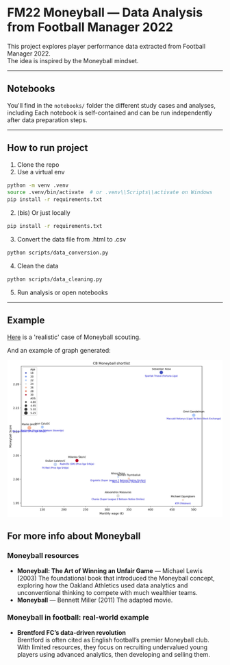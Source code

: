 # FM22 Moneyball — Data Analysis from Football Manager 2022

This project explores player performance data extracted from Football Manager 2022.  
The idea is inspired by the Moneyball mindset.

---

## Notebooks

You'll find in the `notebooks/` folder the different study cases and analyses, including
Each notebook is self-contained and can be run independently after data preparation steps.

---

## How to run project

1. Clone the repo
2. Use a virtual env 
```bash
python -m venv .venv
source .venv/bin/activate  # or .venv\\Scripts\\activate on Windows
pip install -r requirements.txt
```
2. (bis) Or just locally
```bash
pip install -r requirements.txt
```
3. Convert the data file from .html to .csv
```bash
python scripts/data_conversion.py
```
4. Clean the data 
```bash 
python scripts/data_cleaning.py
```
5. Run analysis or open notebooks

---

## Example
[Here](notebooks/04_concrete_case.ipynb) is a 'realistic' case of Moneyball scouting. 

And an example of graph generated: 

![Center back shortlist](outputs/cb_moneyball_shortlist.jpeg)

## For more info about Moneyball 

### Moneyball resources
- **Moneyball: The Art of Winning an Unfair Game** — Michael Lewis (2003) 
 The foundational book that introduced the Moneyball concept, exploring how the Oakland Athletics used data analytics and unconventional thinking to compete with much wealthier teams.
- **Moneyball** — Bennett Miller (2011)
 The adapted movie. 

### Moneyball in football: real-world example
- **Brentford FC’s data-driven revolution**  
  Brentford is often cited as English football’s premier Moneyball club. With limited resources, they focus on recruiting undervalued young players using advanced analytics, then developing and selling them.

